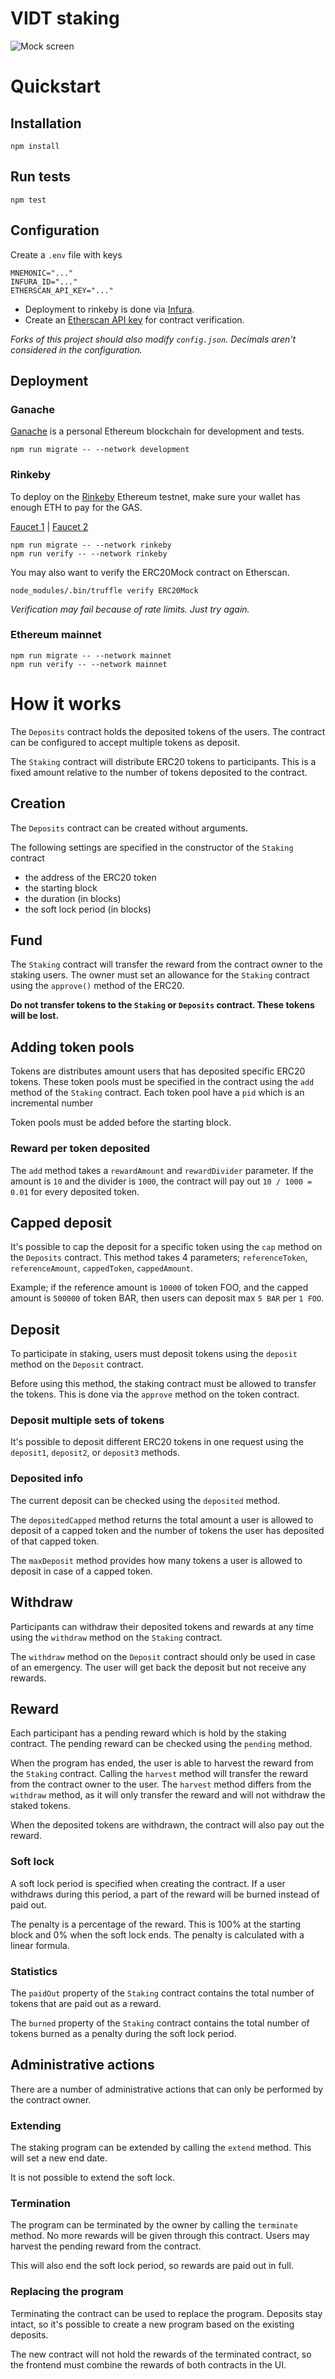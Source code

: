 # VIDT staking
![Mock screen](https://user-images.githubusercontent.com/100821/105279406-c05e3e80-5ba7-11eb-9c97-d4fff8c6a8ef.jpeg)

# Quickstart

## Installation

```
npm install
```

## Run tests

```
npm test
```

## Configuration

Create a `.env` file with keys

```
MNEMONIC="..."
INFURA_ID="..."
ETHERSCAN_API_KEY="..."
```

* Deployment to rinkeby is done via [Infura](https://infura.io/).
* Create an [Etherscan API key](https://etherscan.io/myapikey) for contract verification.

_Forks of this project should also modify `config.json`. Decimals aren't considered in the configuration._

## Deployment

### Ganache

[Ganache](https://www.trufflesuite.com/ganache) is a personal Ethereum blockchain for development and
tests.

```
npm run migrate -- --network development
```

### Rinkeby

To deploy on the [Rinkeby](https://rinkeby.io/) Ethereum testnet, make sure your wallet has enough ETH to pay for the
GAS.

[Faucet 1](https://testnet.help/en/ethfaucet/rinkeby) | [Faucet 2](https://faucet.rinkeby.io/)

```
npm run migrate -- --network rinkeby
npm run verify -- --network rinkeby
```

You may also want to verify the ERC20Mock contract on Etherscan.

```
node_modules/.bin/truffle verify ERC20Mock
```

_Verification may fail because of rate limits. Just try again._

### Ethereum mainnet

```
npm run migrate -- --network mainnet
npm run verify -- --network mainnet
```

# How it works

The `Deposits` contract holds the deposited tokens of the users. The contract can be configured to accept multiple
tokens as deposit.

The `Staking` contract will distribute ERC20 tokens to participants. This is a fixed amount relative to the number of
tokens deposited to the contract.

## Creation

The `Deposits` contract can be created without arguments.

The following settings are specified in the constructor of the `Staking` contract

* the address of the ERC20 token
* the starting block
* the duration (in blocks)
* the soft lock period (in blocks)

## Fund

The `Staking` contract will transfer the reward from the contract owner to the staking users. The owner must set an
allowance for the `Staking` contract using the `approve()` method of the ERC20.

**Do not transfer tokens to the `Staking` or `Deposits` contract. These tokens will be lost.**

## Adding token pools

Tokens are distributes amount users that has deposited specific ERC20 tokens. These token pools must be specified in the
contract using the `add` method of the `Staking` contract. Each token pool have a `pid` which is an incremental number

Token pools must be added before the starting block.

### Reward per token deposited

The `add` method takes a `rewardAmount` and `rewardDivider` parameter. If the amount is `10` and the divider is `1000`,
the contract will pay out `10 / 1000 = 0.01` for every deposited token.

## Capped deposit

It's possible to cap the deposit for a specific token using the `cap` method on the `Deposits` contract. This method
takes 4 parameters; `referenceToken`, `referenceAmount`, `cappedToken`, `cappedAmount`.

Example; if the reference amount is `10000` of token FOO, and the capped amount is `500000` of token BAR, then users
can deposit max `5 BAR` per `1 FOO`. 

## Deposit

To participate in staking, users must deposit tokens using the `deposit` method on the `Deposit` contract.

Before using this method, the staking contract must be allowed to transfer the tokens. This is done via the `approve`
method on the token contract.

### Deposit multiple sets of tokens

It's possible to deposit different ERC20 tokens in one request using the `deposit1`, `deposit2`, or `deposit3` methods.

### Deposited info

The current deposit can be checked using the `deposited` method.

The `depositedCapped` method returns the total amount a user is allowed to deposit of a capped token and the number of
tokens the user has deposited of that capped token.

The `maxDeposit` method provides how many tokens a user is allowed to deposit in case of a capped token.

## Withdraw

Participants can withdraw their deposited tokens and rewards at any time using the `withdraw` method on the `Staking`
contract.

The `withdraw` method on the `Deposit` contract should only be used in case of an emergency. The user will get back the
deposit but not receive any rewards.

## Reward

Each participant has a pending reward which is hold by the staking contract. The pending reward can be checked using
the `pending` method.

When the program has ended, the user is able to harvest the reward from the `Staking` contract. Calling the `harvest`
method will transfer the reward from the contract owner to the user. The `harvest` method differs from the `withdraw`
method, as it will only transfer the reward and will not withdraw the staked tokens.

When the deposited tokens are withdrawn, the contract will also pay out the reward.

### Soft lock

A soft lock period is specified when creating the contract. If a user withdraws during this period, a part of the reward
will be burned instead of paid out.

The penalty is a percentage of the reward. This is 100% at the starting block and 0% when the soft lock ends. The
penalty is calculated with a linear formula.

### Statistics

The `paidOut` property of the `Staking` contract contains the total number of tokens that are paid out as a reward.

The `burned` property of the `Staking` contract contains the total number of tokens burned as a penalty during the soft
lock period.

## Administrative actions

There are a number of administrative actions that can only be performed by the contract owner.

### Extending

The staking program can be extended by calling the `extend` method. This will set a new end date.

It is not possible to extend the soft lock.

### Termination

The program can be terminated by the owner by calling the `terminate` method. No more rewards will be given through this
contract. Users may harvest the pending reward from the contract.

This will also end the soft lock period, so rewards are paid out in full.

### Replacing the program

Terminating the contract can be used to replace the program. Deposits stay intact, so it's possible to create a new
program based on the existing deposits.

The new contract will not hold the rewards of the terminated contract, so the frontend must combine the rewards of
both contracts in the UI.
